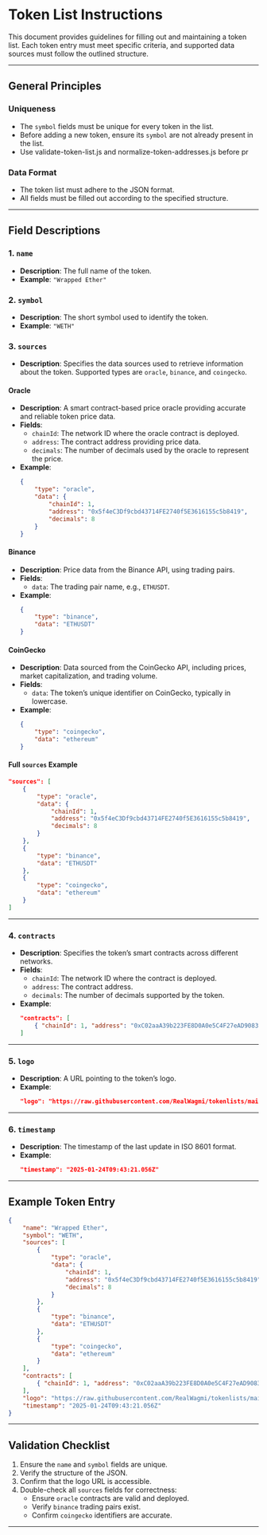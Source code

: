 # Token List Instructions

This document provides guidelines for filling out and maintaining a token list. Each token entry must meet specific criteria, and supported data sources must follow the outlined structure.

---

## **General Principles**

### **Uniqueness**
- The `symbol` fields must be unique for every token in the list.
- Before adding a new token, ensure its `symbol` are not already present in the list.
- Use validate-token-list.js and normalize-token-addresses.js before pr

### **Data Format**
- The token list must adhere to the JSON format.
- All fields must be filled out according to the specified structure.

---

## **Field Descriptions**

### **1. `name`**
- **Description**: The full name of the token.
- **Example**: `"Wrapped Ether"`

### **2. `symbol`**
- **Description**: The short symbol used to identify the token.
- **Example**: `"WETH"`

### **3. `sources`**
- **Description**: Specifies the data sources used to retrieve information about the token. Supported types are `oracle`, `binance`, and `coingecko`.

#### **Oracle**
- **Description**: A smart contract-based price oracle providing accurate and reliable token price data.
- **Fields**:
  - `chainId`: The network ID where the oracle contract is deployed.
  - `address`: The contract address providing price data.
  - `decimals`: The number of decimals used by the oracle to represent the price.
- **Example**:
  ```json
  {
      "type": "oracle",
      "data": {
          "chainId": 1,
          "address": "0x5f4eC3Df9cbd43714FE2740f5E3616155c5b8419",
          "decimals": 8
      }
  }
  ```

#### **Binance**
- **Description**: Price data from the Binance API, using trading pairs.
- **Fields**:
  - `data`: The trading pair name, e.g., `ETHUSDT`.
- **Example**:
  ```json
  {
      "type": "binance",
      "data": "ETHUSDT"
  }
  ```

#### **CoinGecko**
- **Description**: Data sourced from the CoinGecko API, including prices, market capitalization, and trading volume.
- **Fields**:
  - `data`: The token’s unique identifier on CoinGecko, typically in lowercase.
- **Example**:
  ```json
  {
      "type": "coingecko",
      "data": "ethereum"
  }
  ```

#### **Full `sources` Example**
```json
"sources": [
    {
        "type": "oracle",
        "data": {
            "chainId": 1,
            "address": "0x5f4eC3Df9cbd43714FE2740f5E3616155c5b8419",
            "decimals": 8
        }
    },
    {
        "type": "binance",
        "data": "ETHUSDT"
    },
    {
        "type": "coingecko",
        "data": "ethereum"
    }
]
```

---

### **4. `contracts`**
- **Description**: Specifies the token’s smart contracts across different networks.
- **Fields**:
  - `chainId`: The network ID where the contract is deployed.
  - `address`: The contract address.
  - `decimals`: The number of decimals supported by the token.
- **Example**:
  ```json
  "contracts": [
      { "chainId": 1, "address": "0xC02aaA39b223FE8D0A0e5C4F27eAD9083C756Cc2", "decimals": 18 }
  ]
  ```

---

### **5. `logo`**
- **Description**: A URL pointing to the token’s logo.
- **Example**:
  ```json
  "logo": "https://raw.githubusercontent.com/RealWagmi/tokenlists/main/logos/1/0xC02aaA39b223FE8D0A0e5C4F27eAD9083C756Cc2/logo.png"
  ```

---

### **6. `timestamp`**
- **Description**: The timestamp of the last update in ISO 8601 format.
- **Example**:
  ```json
  "timestamp": "2025-01-24T09:43:21.056Z"
  ```

---

## **Example Token Entry**
```json
{
    "name": "Wrapped Ether",
    "symbol": "WETH",
    "sources": [
        {
            "type": "oracle",
            "data": {
                "chainId": 1,
                "address": "0x5f4eC3Df9cbd43714FE2740f5E3616155c5b8419",
                "decimals": 8
            }
        },
        {
            "type": "binance",
            "data": "ETHUSDT"
        },
        {
            "type": "coingecko",
            "data": "ethereum"
        }
    ],
    "contracts": [
        { "chainId": 1, "address": "0xC02aaA39b223FE8D0A0e5C4F27eAD9083C756Cc2", "decimals": 18 }
    ],
    "logo": "https://raw.githubusercontent.com/RealWagmi/tokenlists/main/logos/1/0xC02aaA39b223FE8D0A0e5C4F27eAD9083C756Cc2/logo.png",
    "timestamp": "2025-01-24T09:43:21.056Z"
}
```

---

## **Validation Checklist**

1. Ensure the `name` and `symbol` fields are unique.
2. Verify the structure of the JSON.
3. Confirm that the logo URL is accessible.
4. Double-check all `sources` fields for correctness:
   - Ensure `oracle` contracts are valid and deployed.
   - Verify `binance` trading pairs exist.
   - Confirm `coingecko` identifiers are accurate.

---
